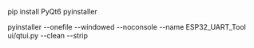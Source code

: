 pip install PyQt6 pyinstaller

pyinstaller --onefile --windowed --noconsole --name ESP32_UART_Tool ui/qtui.py --clean --strip 
